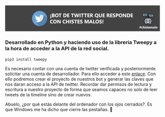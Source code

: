 ![alt tag](https://github.com/serNAVARRO7/twitterbot-chistesmalos/blob/master/header.png)

### Desarrollado en Python y haciendo uso de la libreria Tweepy a la hora de acceder a la API de la red social.

``pip3 install tweepy``

Es necesario contar con una cuenta de twitter verificada y posteriormente solicitar una cuenta de desarrollador. Para ello acceder a este <a href="https://developer.twitter.com" target="_blank">enlace</a>. Con ello podremos crear el proyecto de nuestros bot y generar las claves que nos daran acceso a la API de twitter. Recordar dar permisos de lectura y escritura a nuestro proyecto de forma que seamos capaces no solo de leer tweets de la timeline sino de crear nuevos.


Abuelo, ¿por qué estás delante del ordenador con los ojos cerrados?. Es que Windows me ha dicho que cierre las pestañas. 🥁
